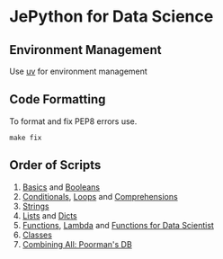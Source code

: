 # JePython for Data Science


## Environment Management

Use [uv](https://github.com/astral-sh/uv) for environment management

## Code Formatting

To format and fix PEP8 errors use.

```
make fix
```

## Order of Scripts

1. [Basics](basics.py) and [Booleans](bools.py)
2. [Conditionals](conditionals.py),  [Loops](loops.py) and [Comprehensions](comprehension.py)
3. [Strings](string0.py)
4. [Lists](lists.py) and [Dicts](dicts.py)
5. [Functions](func.py), [Lambda](lambda_func.py) and [Functions for Data Scientist](func_ds.py)
6. [Classes](clazz.py)
7. [Combining All: Poorman's DB](poorman-db.py)

